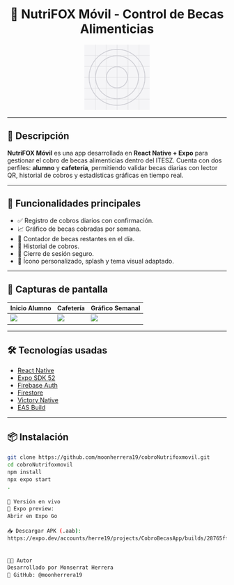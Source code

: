 <h1 align="center">
  🦊 NutriFOX Móvil - Control de Becas Alimenticias
</h1>

<p align="center">
  <img src="./assets/icon.png" alt="NutriFOX Logo" width="150"/>
</p>

---

## 📲 Descripción

**NutriFOX Móvil** es una app desarrollada en **React Native + Expo** para gestionar el cobro de becas alimenticias dentro del ITESZ. Cuenta con dos perfiles: **alumno** y **cafetería**, permitiendo validar becas diarias con lector QR, historial de cobros y estadísticas gráficas en tiempo real.

---

## 🚀 Funcionalidades principales

- ✅ Registro de cobros diarios con confirmación.
- 📈 Gráfico de becas cobradas por semana.
- 🔢 Contador de becas restantes en el día.
- 🧾 Historial de cobros.
- 🔐 Cierre de sesión seguro.
- 🦊 Ícono personalizado, splash y tema visual adaptado.

---

## 📸 Capturas de pantalla

| Inicio Alumno | Cafetería | Gráfico Semanal |
|---------------|-----------|------------------|
| ![](./screens/alumno.png) | ![](./screens/cafeteria.png) | ![](./screens/grafico.png) |

---

## 🛠️ Tecnologías usadas

- [React Native](https://reactnative.dev/)
- [Expo SDK 52](https://docs.expo.dev/)
- [Firebase Auth](https://firebase.google.com/docs/auth)
- [Firestore](https://firebase.google.com/docs/firestore)
- [Victory Native](https://formidable.com/open-source/victory/docs/native/)
- [EAS Build](https://docs.expo.dev/build/introduction/)

---

## 📦 Instalación

```bash
git clone https://github.com/moonherrera19/cobroNutrifoxmovil.git
cd cobroNutrifoxmovil
npm install
npx expo start
.

🧪 Versión en vivo
🔗 Expo preview:
Abrir en Expo Go

📥 Descargar APK (.aab):
https://expo.dev/accounts/herre19/projects/CobroBecasApp/builds/28765ff2-1538-4cfb-98b6-bf0cf37b3c77


👩‍💻 Autor
Desarrollado por Monserrat Herrera
🔗 GitHub: @moonherrera19

